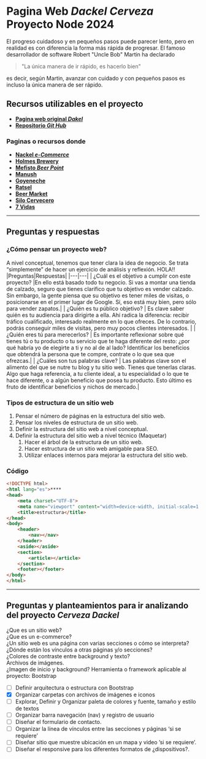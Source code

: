 # Pagina Web _Dackel Cerveza_ **Proyecto Node 2024**

El progreso cuidadoso y en pequeños pasos puede parecer lento, pero en realidad es con diferencia la forma más rápida de progresar. El famoso desarrollador de software Robert "Uncle Bob" Martin ha declarado
>
>"La única manera de ir rápido, es hacerlo bien"
>
es decir, según Martin, avanzar con cuidado y con pequeños pasos es incluso la única manera de ser rápido.

## Recursos utilizables en el proyecto

- [**Pagina web original _Dakel_**](https://cervezadackel.com.ar)
- [**Repositorio _Git Hub_**](https://github.com/agustinyedro/cervezadackel)

### Paginas o recursos donde 

- [**Nackel _e-Commerce_**](https://nakel.mitiendaonline.com/)
- [**Holmes Brewery**](https://www.holmesbrewery.com)
- [**Mefisto _Beer Point_**](https://mefisto.com.ar)
- [**Manush**](https://cervezamanush.com.ar)
- [**Goyeneche**](https://pediteunagoye.com.ar)
- [**Ratsel**](https://ratsel.com.ar)
- [**Beer Market**](https://beermarket.com.ar)
- [**Silo Cervecero**](https://www.silocervecero.com.ar)
- [**7 Vidas**](https://cerveza7vidas.com)
  
---

## Preguntas y respuestas

### ¿Cómo pensar un proyecto web?

A nivel conceptual, tenemos que tener clara la idea de negocio. Se trata “simplemente” de hacer un ejercicio de análisis y reflexión.
HOLA!!
|Preguntas|Respuestas|
|---|---|
| ¿Cuál es el objetivo a cumplir con este proyecto? |En ello está basado todo tu negocio. Si vas a montar una tienda de calzado, seguro que tienes clarifico que tu objetivo es vender calzado. Sin embargo, la gente piensa que su objetivo es tener miles de visitas, o posicionarse en el primer lugar de Google. Sí, eso está muy bien, pero sólo para vender zapatos.|
| ¿Quién es tu público objetivo?  | Es clave saber quién es tu audiencia para dirigirte a ella. Ahí radica la diferencia: recibir tráfico cualificado, interesado realmente en lo que ofreces. De lo contrario, podrás conseguir miles de visitas, pero muy pocos clientes interesados. |
| ¿Quién eres tú para merecerlos? | Es importante reflexionar sobre qué tienes tú o tu producto o tu servicio que te haga diferente del resto: ¿por qué habría yo de elegirte a ti y no al de al lado? Identificar los beneficios que obtendrá la persona que te compre, contrate o lo que sea que ofrezcas.|
| ¿Cuáles son tus palabras clave? | Las palabras clave son el alimento del que se nutre tu blog y tu sitio web. Tienes que tenerlas claras. Algo que haga referencia, a tu cliente ideal, a tu especialidad o lo que te hace diferente, o a algún beneficio que posea tu producto. Esto último es fruto de identificar beneficios y nichos de mercado.|

### Tipos de estructura de un sitio web

1. Pensar el número de páginas en la estructura del sitio web.
1. Pensar los niveles de estructura de un sitio web.
1. Definir la estructura del sitio web a nivel conceptual.
1. Definir la estructura del sitio web a nivel técnico (Maquetar)
    1. Hacer el árbol de la estructura de un sitio web.
    1. Hacer estructura de un sitio web amigable para SEO.
    1. Utilizar enlaces internos para mejorar la estructura del sitio web.

### Código

~~~Html
<!DOCTYPE html>
<html lang="es">****
<head>
    <meta charset="UTF-8">
    <meta name="viewport" content="width=device-width, initial-scale=1.0">
    <title>estructura</title>
</head>
<body>
    <header>
        <nav></nav>
    </header>
    <aside></aside>
    <section>
        <article></article>
    </section>
    <footer></footer>
</body>
</html>
~~~

---

## Preguntas y planteamientos para ir analizando del proyecto _Cerveza Dackel_

¿Que es un sitio web?  
¿Que es un e-commerce?  
¿Un sitio web es una página con varias secciones o cómo se interpreta?  
¿Dónde están los vínculos a otras páginas y/o secciones?  
¿Colores de contraste entre background y texto?  
Archivos de imágenes.  
¿Imagen de inicio y background?
Herramienta o framework aplicable al proyecto: Bootstrap  

- [ ] Definir arquitectura o estructura con Bootstrap
- [x] Organizar carpetas con archivos de imágenes e iconos
- [ ] Explorar, Definir y Organizar paleta de colores y fuente, tamaño y estilo de textos
- [ ] Organizar barra navegación (nav) y registro de usuario
- [ ] Diseñar el formulario de contacto.
- [ ] Organizar la línea de vínculos entre las secciones y páginas ‘si se requiere’
- [ ] Diseñar sitio que muestre ubicación en un mapa y video ’si se requiere’.
- [ ] Diseñar el responsive para los diferentes formatos de ¿dispositivos?.

